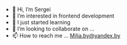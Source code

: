 - 👋 Hi, I’m Sergei
- 👀 I’m interested in frontend development
- 🌱 I just started learning
- 💞️ I’m looking to collaborate on ...
- 📫 How to reach me ...
Milja.by@yandex.by
<!---
Milja1/Milja1 is a ✨ special ✨ repository because its `README.md` (this file) appears on your GitHub profile.
You can click the Preview link to take a look at your changes.
--->
